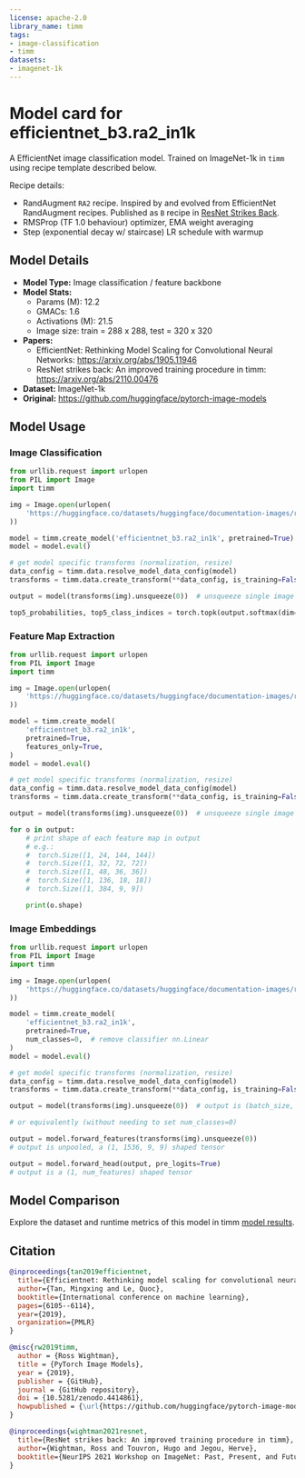 ```yaml
---
license: apache-2.0
library_name: timm
tags:
- image-classification
- timm
datasets:
- imagenet-1k
---
```

# Model card for efficientnet_b3.ra2_in1k

A EfficientNet image classification model. Trained on ImageNet-1k in `timm` using recipe template described below.

Recipe details:
 * RandAugment `RA2` recipe. Inspired by and evolved from EfficientNet RandAugment recipes. Published as `B` recipe in [ResNet Strikes Back](https://arxiv.org/abs/2110.00476).
 * RMSProp (TF 1.0 behaviour) optimizer, EMA weight averaging
 * Step (exponential decay w/ staircase) LR schedule with warmup


## Model Details
- **Model Type:** Image classification / feature backbone
- **Model Stats:**
  - Params (M): 12.2
  - GMACs: 1.6
  - Activations (M): 21.5
  - Image size: train = 288 x 288, test = 320 x 320
- **Papers:**
  - EfficientNet: Rethinking Model Scaling for Convolutional Neural Networks: https://arxiv.org/abs/1905.11946
  - ResNet strikes back: An improved training procedure in timm: https://arxiv.org/abs/2110.00476
- **Dataset:** ImageNet-1k
- **Original:** https://github.com/huggingface/pytorch-image-models

## Model Usage
### Image Classification
```python
from urllib.request import urlopen
from PIL import Image
import timm

img = Image.open(urlopen(
    'https://huggingface.co/datasets/huggingface/documentation-images/resolve/main/beignets-task-guide.png'
))

model = timm.create_model('efficientnet_b3.ra2_in1k', pretrained=True)
model = model.eval()

# get model specific transforms (normalization, resize)
data_config = timm.data.resolve_model_data_config(model)
transforms = timm.data.create_transform(**data_config, is_training=False)

output = model(transforms(img).unsqueeze(0))  # unsqueeze single image into batch of 1

top5_probabilities, top5_class_indices = torch.topk(output.softmax(dim=1) * 100, k=5)
```

### Feature Map Extraction
```python
from urllib.request import urlopen
from PIL import Image
import timm

img = Image.open(urlopen(
    'https://huggingface.co/datasets/huggingface/documentation-images/resolve/main/beignets-task-guide.png'
))

model = timm.create_model(
    'efficientnet_b3.ra2_in1k',
    pretrained=True,
    features_only=True,
)
model = model.eval()

# get model specific transforms (normalization, resize)
data_config = timm.data.resolve_model_data_config(model)
transforms = timm.data.create_transform(**data_config, is_training=False)

output = model(transforms(img).unsqueeze(0))  # unsqueeze single image into batch of 1

for o in output:
    # print shape of each feature map in output
    # e.g.:
    #  torch.Size([1, 24, 144, 144])
    #  torch.Size([1, 32, 72, 72])
    #  torch.Size([1, 48, 36, 36])
    #  torch.Size([1, 136, 18, 18])
    #  torch.Size([1, 384, 9, 9])

    print(o.shape)
```

### Image Embeddings
```python
from urllib.request import urlopen
from PIL import Image
import timm

img = Image.open(urlopen(
    'https://huggingface.co/datasets/huggingface/documentation-images/resolve/main/beignets-task-guide.png'
))

model = timm.create_model(
    'efficientnet_b3.ra2_in1k',
    pretrained=True,
    num_classes=0,  # remove classifier nn.Linear
)
model = model.eval()

# get model specific transforms (normalization, resize)
data_config = timm.data.resolve_model_data_config(model)
transforms = timm.data.create_transform(**data_config, is_training=False)

output = model(transforms(img).unsqueeze(0))  # output is (batch_size, num_features) shaped tensor

# or equivalently (without needing to set num_classes=0)

output = model.forward_features(transforms(img).unsqueeze(0))
# output is unpooled, a (1, 1536, 9, 9) shaped tensor

output = model.forward_head(output, pre_logits=True)
# output is a (1, num_features) shaped tensor
```

## Model Comparison
Explore the dataset and runtime metrics of this model in timm [model results](https://github.com/huggingface/pytorch-image-models/tree/main/results).

## Citation
```bibtex
@inproceedings{tan2019efficientnet,
  title={Efficientnet: Rethinking model scaling for convolutional neural networks},
  author={Tan, Mingxing and Le, Quoc},
  booktitle={International conference on machine learning},
  pages={6105--6114},
  year={2019},
  organization={PMLR}
}
```
```bibtex
@misc{rw2019timm,
  author = {Ross Wightman},
  title = {PyTorch Image Models},
  year = {2019},
  publisher = {GitHub},
  journal = {GitHub repository},
  doi = {10.5281/zenodo.4414861},
  howpublished = {\url{https://github.com/huggingface/pytorch-image-models}}
}
```
```bibtex
@inproceedings{wightman2021resnet,
  title={ResNet strikes back: An improved training procedure in timm},
  author={Wightman, Ross and Touvron, Hugo and Jegou, Herve},
  booktitle={NeurIPS 2021 Workshop on ImageNet: Past, Present, and Future}
}
```
